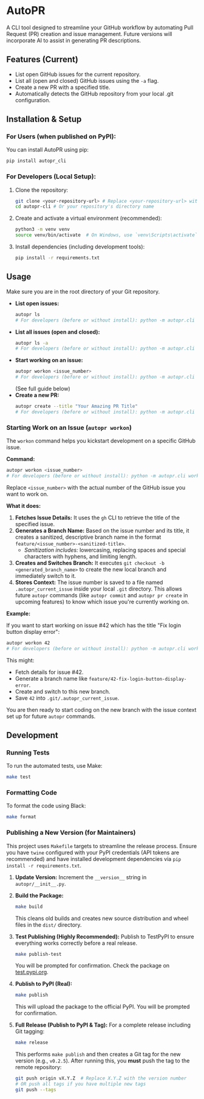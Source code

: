 # AutoPR

A CLI tool designed to streamline your GitHub workflow by automating Pull Request (PR) creation and issue management. Future versions will incorporate AI to assist in generating PR descriptions.

## Features (Current)

*   List open GitHub issues for the current repository.
*   List all (open and closed) GitHub issues using the `-a` flag.
*   Create a new PR with a specified title.
*   Automatically detects the GitHub repository from your local .git configuration.

## Installation & Setup

### For Users (when published on PyPI):

You can install AutoPR using pip:

```sh
pip install autopr_cli
```

### For Developers (Local Setup):

1.  Clone the repository:
    ```sh
    git clone <your-repository-url> # Replace <your-repository-url> with the actual URL
    cd autopr-cli # Or your repository's directory name
    ```
2.  Create and activate a virtual environment (recommended):
    ```sh
    python3 -m venv venv
    source venv/bin/activate  # On Windows, use `venv\Scripts\activate`
    ```
3.  Install dependencies (including development tools):
    ```sh
    pip install -r requirements.txt
    ```

## Usage

Make sure you are in the root directory of your Git repository.

*   **List open issues:**
    ```sh
    autopr ls
    # For developers (before or without install): python -m autopr.cli ls
    ```
*   **List all issues (open and closed):**
    ```sh
    autopr ls -a
    # For developers (before or without install): python -m autopr.cli ls -a
    ```
*   **Start working on an issue:**
    ```sh
    autopr workon <issue_number>
    # For developers (before or without install): python -m autopr.cli workon <issue_number>
    ```
    (See full guide below)
*   **Create a new PR:**
    ```sh
    autopr create --title "Your Amazing PR Title"
    # For developers (before or without install): python -m autopr.cli create --title "Your Amazing PR Title"
    ```

### Starting Work on an Issue (`autopr workon`)

The `workon` command helps you kickstart development on a specific GitHub issue.

**Command:**

```sh
autopr workon <issue_number>
# For developers (before or without install): python -m autopr.cli workon <issue_number>
```

Replace `<issue_number>` with the actual number of the GitHub issue you want to work on.

**What it does:**

1.  **Fetches Issue Details:** It uses the `gh` CLI to retrieve the title of the specified issue.
2.  **Generates a Branch Name:** Based on the issue number and its title, it creates a sanitized, descriptive branch name in the format `feature/<issue_number>-<sanitized-title>`.
    *   *Sanitization includes:* lowercasing, replacing spaces and special characters with hyphens, and limiting length.
3.  **Creates and Switches Branch:** It executes `git checkout -b <generated_branch_name>` to create the new local branch and immediately switch to it.
4.  **Stores Context:** The issue number is saved to a file named `.autopr_current_issue` inside your local `.git` directory. This allows future `autopr` commands (like `autopr commit` and `autopr pr create` in upcoming features) to know which issue you're currently working on.

**Example:**

If you want to start working on issue #42 which has the title "Fix login button display error":

```sh
autopr workon 42
# For developers (before or without install): python -m autopr.cli workon 42
```

This might:
*   Fetch details for issue #42.
*   Generate a branch name like `feature/42-fix-login-button-display-error`.
*   Create and switch to this new branch.
*   Save `42` into `.git/.autopr_current_issue`.

You are then ready to start coding on the new branch with the issue context set up for future `autopr` commands.

## Development

### Running Tests

To run the automated tests, use Make:

```sh
make test
```

### Formatting Code

To format the code using Black:

```sh
make format
```

### Publishing a New Version (for Maintainers)

This project uses `Makefile` targets to streamline the release process. Ensure you have `twine` configured with your PyPI credentials (API tokens are recommended) and have installed development dependencies via `pip install -r requirements.txt`.

1.  **Update Version:** Increment the `__version__` string in `autopr/__init__.py`.

2.  **Build the Package:**
    ```sh
    make build
    ```
    This cleans old builds and creates new source distribution and wheel files in the `dist/` directory.

3.  **Test Publishing (Highly Recommended):** Publish to TestPyPI to ensure everything works correctly before a real release.
    ```sh
    make publish-test
    ```
    You will be prompted for confirmation. Check the package on [test.pypi.org](https://test.pypi.org).

4.  **Publish to PyPI (Real):**
    ```sh
    make publish
    ```
    This will upload the package to the official PyPI. You will be prompted for confirmation.

5.  **Full Release (Publish to PyPI & Tag):** For a complete release including Git tagging:
    ```sh
    make release
    ```
    This performs `make publish` and then creates a Git tag for the new version (e.g., `v0.2.5`).
    After running this, you **must** push the tag to the remote repository:
    ```sh
    git push origin vX.Y.Z  # Replace X.Y.Z with the version number
    # OR push all tags if you have multiple new tags
    git push --tags
    ```
